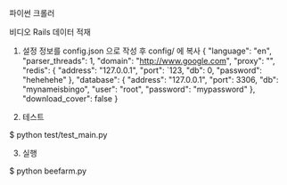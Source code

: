 파이썬 크롤러

비디오 Rails 데이터 적재

1. 설정 정보를 config.json 으로 작성 후 config/ 에 복사
{
  "language": "en",
  "parser_threads":  1,
  "domain": "http://www.google.com",
  "proxy": "",
  "redis": {
    "address": "127.0.0.1",
    "port": `123,
    "db": 0,
    "password": "hehehehe"
  },
  "database": {
    "address": "127.0.0.1",
    "port": 3306,
    "db": "mynameisbingo",
    "user": "root",
    "password": "mypassword"
  },
  "download_cover": false
}

2. 테스트

$ python test/test_main.py

3. 실행

$ python beefarm.py





